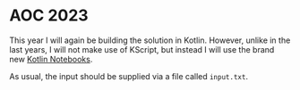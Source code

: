 # AOC 2023

This year I will again be building the solution in Kotlin. However, unlike in the last years, I will not make use of KScript, but instead I will use the brand new [Kotlin Notebooks](https://blog.jetbrains.com/kotlin/2023/07/introducing-kotlin-notebook/).

As usual, the input should be supplied via a file called `input.txt`.